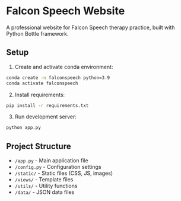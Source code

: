 # Falcon Speech Website

A professional website for Falcon Speech therapy practice, built with Python Bottle framework.

## Setup

1. Create and activate conda environment:
```bash
conda create -n falconspeech python=3.9
conda activate falconspeech
```

2. Install requirements:
```bash
pip install -r requirements.txt
```

3. Run development server:
```bash
python app.py
```

## Project Structure

- `/app.py` - Main application file
- `/config.py` - Configuration settings
- `/static/` - Static files (CSS, JS, images)
- `/views/` - Template files
- `/utils/` - Utility functions
- `/data/` - JSON data files
